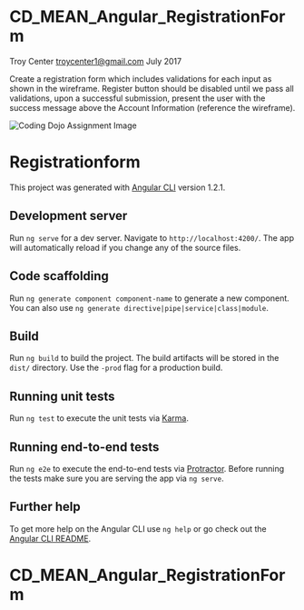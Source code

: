# CD_MEAN_Angular_RegistrationForm
Troy Center troycenter1@gmail.com July 2017 

Create a registration form which includes validations for each input as shown in the wireframe. Register button should be disabled until we pass all validations, upon a successful submission, present the user with the success message above the Account Information (reference the wireframe).

<img src="https://s3.amazonaws.com/General_V88/boomyeah2015/codingdojo/curriculum/content/chapter/Angular-Registration.png" alt="Coding Dojo Assignment Image">

# Registrationform

This project was generated with [Angular CLI](https://github.com/angular/angular-cli) version 1.2.1.

## Development server

Run `ng serve` for a dev server. Navigate to `http://localhost:4200/`. The app will automatically reload if you change any of the source files.

## Code scaffolding

Run `ng generate component component-name` to generate a new component. You can also use `ng generate directive|pipe|service|class|module`.

## Build

Run `ng build` to build the project. The build artifacts will be stored in the `dist/` directory. Use the `-prod` flag for a production build.

## Running unit tests

Run `ng test` to execute the unit tests via [Karma](https://karma-runner.github.io).

## Running end-to-end tests

Run `ng e2e` to execute the end-to-end tests via [Protractor](http://www.protractortest.org/).
Before running the tests make sure you are serving the app via `ng serve`.

## Further help

To get more help on the Angular CLI use `ng help` or go check out the [Angular CLI README](https://github.com/angular/angular-cli/blob/master/README.md).
# CD_MEAN_Angular_RegistrationForm
